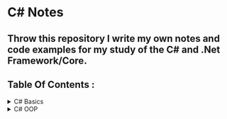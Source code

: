 # C# Notes

## Throw this repository I write my own notes and code examples for my study of the C# and .Net Framework/Core.

## Table Of Contents :
 <details>
   <summary>C# Basics</summary>
  <br>
  <ul>
     <li> data types.</li>
    <li> conditions. </li>
    <li> Loops. </li>
    <li> .NET Framework Components </li>
 </ul>
   </details>
   
 <details>
     <summary>C# OOP</summary>
   <br>
     <ul>
        <li> Classes </li>
        <li> Methods </li>
        <li> Constructors </li>
        <li> Fields  </li>
        <li> Access Modifiers </li>
        <li> Properties </li>
        <li> Indexers </li>
      <li> Abstraction </li>
      <li> Polymorphism </li>
      <li> Generics </li>
      <li> Delegates </li>
      <li> Lambda Expression </li>
      </ul>
   </details>
